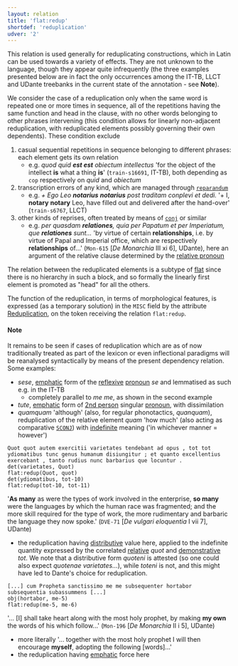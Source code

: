 ```yaml
---
layout: relation
title: 'flat:redup'
shortdef: 'reduplication'
udver: '2'
---
```


This relation is used generally for reduplicating constructions, which in Latin can be used towards a variety of effects. They are not unknown to the language, though they appear quite infrequently (the three examples presented below are in fact the only occurrences among the IT-TB, LLCT and UDante treebanks in the current state of the annotation - see **Note**). 

We consider the case of a reduplication only when the same word is repeated one or more times in sequence, all of the repetitions having the same function and head in the clause, with no other words belonging to other phrases intervening (this condition allows for linearly non-adjacent reduplication, with reduplicated elements possibly governing their own dependents). These condition exclude 

1. casual sequential repetitions in sequence belonging to different phrases: each element gets its own relation 
    + e.g. *quod quid **est est** obiectum intellectus* 'for the object of the intellect **is** what a thing **is**' (`train-s16691`, IT-TB), both depending as `cop` respectively on *quid* and *obiectum*
1. transcription errors of any kind, which are managed through [`reparandum`]()
    + e.g. *+ Ego Leo **notarius** **notarius** post traditam conplevi et dedi.* '+ I, **notary** **notary** Leo, have filled out and delivered after the hand-over' (`train-s6767`, LLCT)
1. other kinds of reprises, often treated by means of [`conj`](la-dep/conj) or similar
    + e.g. *per quasdam **relationes**, quia per Papatum et per Imperiatum, que **relationes** sunt...* 'by virtue of certain **relationships**, i.e. by virtue of Papal and Imperial office, which are respectively **relationships** of...' (`Mon-615` [*De Monarchia* III xi 6], UDante), here an argument of the relative clause determined by the [relative pronoun](/la/feat/PronType.html#Rel)

The relation between the reduplicated elements is a subtype of [flat](/u/dep/flat) since there is no hierarchy in such a block, and so formally the linearly first element is promoted as "head" for all the others. 

The function of the reduplication, in terms of morphological features, is expressed (as a temporary solution) in the `MISC` field by the attribute [Reduplication](https://universaldependencies.org/misc.html#reduplication), on the token receiving the relation `flat:redup`.

#### Note

It remains to be seen if cases of reduplication which are as of now traditionally treated as part of the lexicon or even inflectional paradigms will be reanalysed syntactically by means of the present dependency relation. Some examples:

* *sese*, [emphatic](/la/feat/Form.html#Emp) form of the [reflexive](/la/feat/Reflexive) [pronoun](la-pos/PRON) *se* and lemmatised as such e.g. in the IT-TB
    * completely parallel to *me me*, as shown in the second example  
* *tute*, [emphatic](la-feat/Form#Emp) form of [2nd person](la-feat/Person) singular [pronoun](la-pos/PRON), with dissimilation
* *quamquam* 'although' (also, for regular phonotactics, *quanquam*), reduplication of the relative element *quam* 'how much' (also acting as comparative [`SCONJ`](la-pos/SCONJ)) with [indefinite](la-feat/ProType#Ind) meaning ('in whichever manner = however')



~~~ sdparse
Quot quot autem exercitii varietates tendebant ad opus , tot tot ydiomatibus tunc genus humanum disiungitur ; et quanto excellentius exercebant , tanto rudius nunc barbarius que locuntur .
det(varietates, Quot)
flat:redup(Quot, quot)
det(ydiomatibus, tot-10)
flat:redup(tot-10, tot-11)
~~~

'**As many** as were the types of work involved in the enterprise, **so many** were the languages by which the human race was fragmented; and the more skill required for the type of work, the more rudimentary and barbaric the language they now spoke.' (`DVE-71` [*De vulgari eloquentia* I vii 7], UDante)

* the reduplication having [distributive](la-feat/NumType#Dist) value here, applied to the indefinite quantity expressed by the correlated [relative](la-feat/PronType#Rel) *quot* and [demonstrative](la-feat/PronType#Dem) *tot*. We note that a distributive form *quoteni* is attested (so one could also expect *quotenae varietates...*), while *toteni* is not, and this might have led to Dante's choice for reduplication.

~~~ sdparse
[...] cum Propheta sanctissimo me me subsequenter hortabor subsequentia subassummens [...]
obj(hortabor, me-5)
flat:redup(me-5, me-6)
~~~

'... [I] shall take heart along with the most holy prophet, by making **my own** the words of his which follow...' (`Mon-196` [*De Monarchia* II i 5], UDante)

* more literally '... together with the most holy prophet I will then encourage **myself**, adopting the following [words]...'
* the reduplication having [emphatic](la-feat/Form#Emp) force here


<!-- Interlanguage links updated Po 6. listopadu 2023, 21:42:58 CET -->
